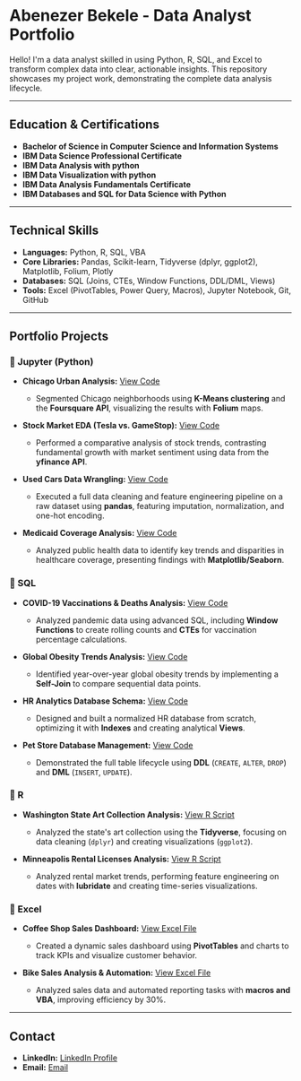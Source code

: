 # Abenezer Bekele - Data Analyst Portfolio

Hello! I'm a data analyst skilled in using Python, R, SQL, and Excel to transform complex data into clear, actionable insights. This repository showcases my project work, demonstrating the complete data analysis lifecycle.

---

## Education & Certifications

*   **Bachelor of Science in Computer Science and Information Systems**
*   **IBM Data Science Professional Certificate**
*   **IBM Data Analysis with python**
*   **IBM Data Visualization with python**
*   **IBM Data Analysis Fundamentals Certificate**
*   **IBM Databases and SQL for Data Science with Python**

---

## Technical Skills

*   **Languages:** Python, R, SQL, VBA
*   **Core Libraries:** Pandas, Scikit-learn, Tidyverse (dplyr, ggplot2), Matplotlib, Folium, Plotly
*   **Databases:** SQL (Joins, CTEs, Window Functions, DDL/DML, Views)
*   **Tools:** Excel (PivotTables, Power Query, Macros), Jupyter Notebook, Git, GitHub

---

## Portfolio Projects

### 📂 Jupyter (Python)

*   **Chicago Urban Analysis:** [View Code](https://github.com/AbenezerYBekele/data-analyst/blob/main/jupyter/Chicago%20Urban%20Analysis.ipynb)
    *   Segmented Chicago neighborhoods using **K-Means clustering** and the **Foursquare API**, visualizing the results with **Folium** maps.

*   **Stock Market EDA (Tesla vs. GameStop):** [View Code](https://github.com/AbenezerYBekele/data-analyst/blob/main/jupyter/Exploratory-Data-Analysis-of-Stock-Market%20Trends.ipynb)
    *   Performed a comparative analysis of stock trends, contrasting fundamental growth with market sentiment using data from the **yfinance API**.

*   **Used Cars Data Wrangling:** [View Code](https://github.com/AbenezerYBekele/data-analyst/blob/main/jupyter/Data%20Wrangling%20Used%20Cars%20Pricing.ipynb)
    *   Executed a full data cleaning and feature engineering pipeline on a raw dataset using **pandas**, featuring imputation, normalization, and one-hot encoding.

*   **Medicaid Coverage Analysis:** [View Code](https://github.com/AbenezerYBekele/data-analyst/blob/main/jupyter/Medicaid_Coverage_Analysis_(Python).ipynb)
    *   Analyzed public health data to identify key trends and disparities in healthcare coverage, presenting findings with **Matplotlib/Seaborn**.

### 📂 SQL

*   **COVID-19 Vaccinations & Deaths Analysis:** [View Code](https://github.com/AbenezerYBekele/data-analyst/blob/main/SQL/covid-19%20vaccine.sql)
    *   Analyzed pandemic data using advanced SQL, including **Window Functions** to create rolling counts and **CTEs** for vaccination percentage calculations.

*   **Global Obesity Trends Analysis:** [View Code](https://github.com/AbenezerYBekele/data-analyst/blob/main/SQL/Obesitysql.sql)
    *   Identified year-over-year global obesity trends by implementing a **Self-Join** to compare sequential data points.

*   **HR Analytics Database Schema:** [View Code](https://github.com/AbenezerYBekele/data-analyst/blob/main/SQL/HR_Database_Script.sql)
    *   Designed and built a normalized HR database from scratch, optimizing it with **Indexes** and creating analytical **Views**.

*   **Pet Store Database Management:** [View Code](https://github.com/AbenezerYBekele/data-analyst/blob/main/SQL/PatSale.sql)
    *   Demonstrated the full table lifecycle using **DDL** (`CREATE`, `ALTER`, `DROP`) and **DML** (`INSERT`, `UPDATE`).

### 📂 R

*   **Washington State Art Collection Analysis:** [View R Script](https://github.com/AbenezerYBekele/data-analyst/blob/main/R%20code/Washington_Art%20(%20R%20code).R) 
    *   Analyzed the state's art collection using the **Tidyverse**, focusing on data cleaning (`dplyr`) and creating visualizations (`ggplot2`).

*   **Minneapolis Rental Licenses Analysis:** [View R Script](https://github.com/AbenezerYBekele/data-analyst/blob/main/R%20code/rentalLicenses.R) 
    *   Analyzed rental market trends, performing feature engineering on dates with **lubridate** and creating time-series visualizations.

### 📂 Excel

*   **Coffee Shop Sales Dashboard:** [View Excel File](https://github.com/AbenezerYBekele/data-analyst/blob/main/excel/Coffee%20Shop%20Sales.xlsx) 
    *   Created a dynamic sales dashboard using **PivotTables** and charts to track KPIs and visualize customer behavior.

*   **Bike Sales Analysis & Automation:** [View Excel File](https://github.com/AbenezerYBekele/data-analyst/blob/main/excel/BikeSales.xlsx) 
    *   Analyzed sales data and automated reporting tasks with **macros and VBA**, improving efficiency by 30%.

---

## Contact

*   **LinkedIn:** [LinkedIn Profile ](https://www.linkedin.com/in/abenezer-bekele/)
*   **Email:** [Email](abenezerYbekele@gmail.com)
